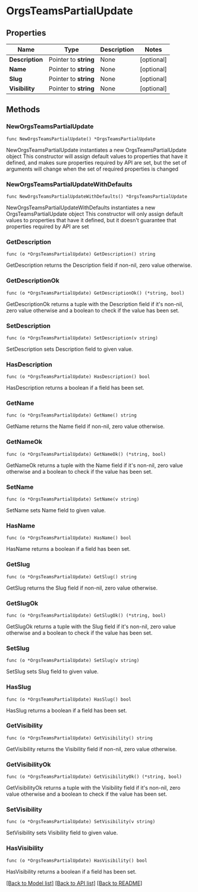 # OrgsTeamsPartialUpdate

## Properties

Name | Type | Description | Notes
------------ | ------------- | ------------- | -------------
**Description** | Pointer to **string** | None | [optional] 
**Name** | Pointer to **string** | None | [optional] 
**Slug** | Pointer to **string** | None | [optional] 
**Visibility** | Pointer to **string** | None | [optional] 

## Methods

### NewOrgsTeamsPartialUpdate

`func NewOrgsTeamsPartialUpdate() *OrgsTeamsPartialUpdate`

NewOrgsTeamsPartialUpdate instantiates a new OrgsTeamsPartialUpdate object
This constructor will assign default values to properties that have it defined,
and makes sure properties required by API are set, but the set of arguments
will change when the set of required properties is changed

### NewOrgsTeamsPartialUpdateWithDefaults

`func NewOrgsTeamsPartialUpdateWithDefaults() *OrgsTeamsPartialUpdate`

NewOrgsTeamsPartialUpdateWithDefaults instantiates a new OrgsTeamsPartialUpdate object
This constructor will only assign default values to properties that have it defined,
but it doesn't guarantee that properties required by API are set

### GetDescription

`func (o *OrgsTeamsPartialUpdate) GetDescription() string`

GetDescription returns the Description field if non-nil, zero value otherwise.

### GetDescriptionOk

`func (o *OrgsTeamsPartialUpdate) GetDescriptionOk() (*string, bool)`

GetDescriptionOk returns a tuple with the Description field if it's non-nil, zero value otherwise
and a boolean to check if the value has been set.

### SetDescription

`func (o *OrgsTeamsPartialUpdate) SetDescription(v string)`

SetDescription sets Description field to given value.

### HasDescription

`func (o *OrgsTeamsPartialUpdate) HasDescription() bool`

HasDescription returns a boolean if a field has been set.

### GetName

`func (o *OrgsTeamsPartialUpdate) GetName() string`

GetName returns the Name field if non-nil, zero value otherwise.

### GetNameOk

`func (o *OrgsTeamsPartialUpdate) GetNameOk() (*string, bool)`

GetNameOk returns a tuple with the Name field if it's non-nil, zero value otherwise
and a boolean to check if the value has been set.

### SetName

`func (o *OrgsTeamsPartialUpdate) SetName(v string)`

SetName sets Name field to given value.

### HasName

`func (o *OrgsTeamsPartialUpdate) HasName() bool`

HasName returns a boolean if a field has been set.

### GetSlug

`func (o *OrgsTeamsPartialUpdate) GetSlug() string`

GetSlug returns the Slug field if non-nil, zero value otherwise.

### GetSlugOk

`func (o *OrgsTeamsPartialUpdate) GetSlugOk() (*string, bool)`

GetSlugOk returns a tuple with the Slug field if it's non-nil, zero value otherwise
and a boolean to check if the value has been set.

### SetSlug

`func (o *OrgsTeamsPartialUpdate) SetSlug(v string)`

SetSlug sets Slug field to given value.

### HasSlug

`func (o *OrgsTeamsPartialUpdate) HasSlug() bool`

HasSlug returns a boolean if a field has been set.

### GetVisibility

`func (o *OrgsTeamsPartialUpdate) GetVisibility() string`

GetVisibility returns the Visibility field if non-nil, zero value otherwise.

### GetVisibilityOk

`func (o *OrgsTeamsPartialUpdate) GetVisibilityOk() (*string, bool)`

GetVisibilityOk returns a tuple with the Visibility field if it's non-nil, zero value otherwise
and a boolean to check if the value has been set.

### SetVisibility

`func (o *OrgsTeamsPartialUpdate) SetVisibility(v string)`

SetVisibility sets Visibility field to given value.

### HasVisibility

`func (o *OrgsTeamsPartialUpdate) HasVisibility() bool`

HasVisibility returns a boolean if a field has been set.


[[Back to Model list]](../README.md#documentation-for-models) [[Back to API list]](../README.md#documentation-for-api-endpoints) [[Back to README]](../README.md)


